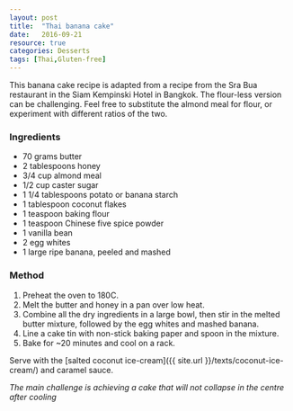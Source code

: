 ```yaml
---
layout: post
title:  "Thai banana cake"
date:   2016-09-21
resource: true
categories: Desserts
tags: [Thai,Gluten-free]
---
```


This banana cake recipe is adapted from a recipe from the Sra Bua restaurant in the Siam Kempinski Hotel in Bangkok. The flour-less version can be challenging. Feel free to substitute the almond meal for flour, or experiment with different ratios of the two.

### Ingredients
* 70 grams butter
* 2 tablespoons honey
* 3/4 cup almond meal
* 1/2 cup caster sugar
* 1 1/4 tablespoons potato or banana starch
* 1 tablespoon coconut flakes
* 1 teaspoon baking flour
* 1 teaspoon Chinese five spice powder
* 1 vanilla bean 
* 2 egg whites
* 1 large ripe banana, peeled and mashed

### Method
1. Preheat the oven to 180C.
2. Melt the butter and honey in a pan over low heat.
3. Combine all the dry ingredients in a large bowl, then stir in the melted butter mixture, followed by the egg whites and mashed banana.
4. Line a cake tin with non-stick baking paper and spoon in the mixture.
5. Bake for ~20 minutes and cool on a rack.

Serve with the [salted coconut ice-cream]({{ site.url }}/texts/coconut-ice-cream/) and caramel sauce.

*The main challenge is achieving a cake that will not collapse in the centre after cooling*
